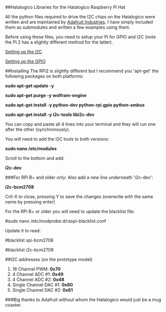 ##Hatalogico
Libraries for the Hatalogico Raspberry Pi Hat

All the python files required to drive the I2C chips on the Hatalogico were written and are maintained by [Adafruit Industries](https://www.adafruit.com/). I have simply included them as submodules and written a few examples using them.

Before using these files, you need to setup your Pi for GPIO and I2C (note the Pi 2 has a slightly different method for the latter).

[Setting up the I2C](https://learn.adafruit.com/adafruits-raspberry-pi-lesson-4-gpio-setup/configuring-i2c)

[Setting up the GPIO](https://learn.adafruit.com/adafruits-raspberry-pi-lesson-4-gpio-setup/configuring-gpio)

##Installing
The RPi2 is slightly different but I recommend you 'apt-get' the following packages on both platforms:

**sudo apt-get update -y**

**sudo apt-get purge -y wolfram-engine**

**sudo apt-get install -y python-dev python-rpi.gpio python-smbus**

**sudo apt-get install -y i2c-tools libi2c-dev**


You can copy and paste all 4 lines into your terminal and they will run one after the other (synchronously).

You will need to add the I2C tools to both versions:

**sudo nano /etc/modules**

Scroll to the bottom and add:

**i2c-dev**

###For RPi B+ and older only:
Also add a new line underneath 'i2c-dev':

**i2c-bcm2708**

Crtl-X to close, pressing Y to save the changes (overwrite with the same name by pressing enter)


For the RPi B+ or older you will need to update the blacklist file:

#sudo nano /etc/modprobe.d/raspi-blacklist.conf

Update it to read:

\#blacklist spi-bcm2708

\#blacklist i2c-bcm2708

##I2C addresses
(on the prototype model)

1. 16 Channel PWM: **0x70**
2. 4 Channel ADC #1: **0x49**
3. 4 Channel ADC #2: **0x48**
4. Single Channel DAC #1: **0x60**
5. Single Channel DAC #2: **0x61**


###Big thanks to Adafruit without whom the Hatalogico would just be a mug coaster.
